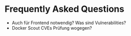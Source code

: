 # Frequently Asked Questions

- Auch für Frontend notwendig? Was sind Vulnerabilities?
- Docker Scout CVEs Prüfung wogegen?
